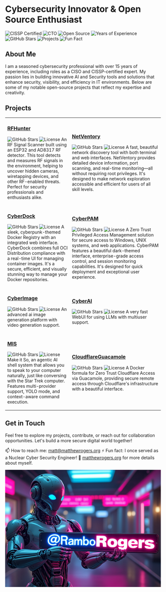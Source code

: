 # Cybersecurity Innovator & Open Source Enthusiast
![CISSP Certified](https://img.shields.io/badge/CISSP-Certified-blue)  ![CTO](https://img.shields.io/badge/Role-CTO-important)  ![Open Source](https://img.shields.io/badge/Open%20Source-Enthusiast-success)  ![Years of Experience](https://img.shields.io/badge/Experience-15%2B%20Years-orange)  ![GitHub Stars](https://img.shields.io/github/stars/RamboRogers?label=GitHub%20Stars&style=social)  ![Projects](https://img.shields.io/badge/Projects-4%20and%20Counting-brightgreen)  ![Fun Fact](https://img.shields.io/badge/Fun%20Fact-Nuclear%20Cyber%20Security%20Engineer-ff69b4)



## About Me
I am a seasoned cybersecurity professional with over 15 years of experience, including roles as a CISO and CISSP-certified expert. My passion lies in building innovative AI and Security tools and solutions that enhance security, visibility, and efficiency in IT environments. Below are some of my notable open-source projects that reflect my expertise and creativity.



## Projects

<table>
  <tr><td>

### [RFHunter](https://github.com/RamboRogers/rfhunter)
![GitHub Stars](https://img.shields.io/github/stars/RamboRogers/rfhunter?style=social)
![License](https://img.shields.io/github/license/RamboRogers/rfhunter)
An RF Signal Scanner built using an ESP32 and AD8317 RF detector. This tool detects and measures RF signals in the environment, helping to uncover hidden cameras, wiretapping devices, and other RF-enabled threats. Perfect for security professionals and enthusiasts alike.

</td><td>

### [NetVentory](https://github.com/RamboRogers/netventory)
![GitHub Stars](https://img.shields.io/github/stars/RamboRogers/netventory?style=social)
![License](https://img.shields.io/github/license/RamboRogers/netventory)
A fast, beautiful network discovery tool with both terminal and web interfaces. NetVentory provides detailed device information, port scanning, and real-time monitoring—all without requiring root privileges. It's designed to make network exploration accessible and efficient for users of all skill levels.

</td></tr><tr><td>

### [CyberDock](https://github.com/RamboRogers/cyberdock)
![GitHub Stars](https://img.shields.io/github/stars/RamboRogers/cyberdock?style=social)
![License](https://img.shields.io/github/license/RamboRogers/cyberdock)
A sleek, cyberpunk-themed Docker Registry with an integrated web interface. CyberDock combines full OCI Distribution compliance with a real-time UI for managing container images. It's a secure, efficient, and visually stunning way to manage your Docker repositories.

</td><td>

### [CyberPAM](https://github.com/RamboRogers/cyberpamnow)
![GitHub Stars](https://img.shields.io/github/stars/RamboRogers/cyberpamnow?style=social)
![License](https://img.shields.io/github/license/RamboRogers/cyberpamnow)
A Zero Trust Privileged Access Management solution for secure access to Windows, UNIX systems, and web applications. CyberPAM features a beautiful dark-themed interface, enterprise-grade access control, and session monitoring capabilities. It's designed for quick deployment and exceptional user experience.

</td></tr><tr><td>

### [CyberImage](https://github.com/RamboRogers/cyberimage)
![GitHub Stars](https://img.shields.io/github/stars/RamboRogers/cyberimage?style=social)
![License](https://img.shields.io/github/license/RamboRogers/cyberimage)
An advanced ai image generation platform with video generation support.

</td><td>

### [CyberAI](https://github.com/RamboRogers/cyberai)
![GitHub Stars](https://img.shields.io/github/stars/RamboRogers/cyberai?style=social)
![License](https://img.shields.io/github/license/RamboRogers/cyberai)
A very fast WebUI for using LLMs with multiuser support.

</td></tr><tr><td>

### [MIS](https://github.com/RamboRogers/mis)
![GitHub Stars](https://img.shields.io/github/stars/RamboRogers/mis?style=social)
![License](https://img.shields.io/github/license/RamboRogers/mis)
Make it So, an agentic AI shell system that allows you to speak to your computer naturally, just like conversing with the Star Trek computer. Features multi-provider support, YOLO mode, and context-aware command execution.

</td><td>

### [CloudflareGuacamole](https://github.com/RamboRogers/cloudflareguacamole)
![GitHub Stars](https://img.shields.io/github/stars/RamboRogers/cloudflareguacamole?style=social)
![License](https://img.shields.io/github/license/RamboRogers/cloudflareguacamole)
A Docker formula for Zero Trust Cloudflare Access via Guacamole, providing secure remote access through Cloudflare's infrastructure with a beautiful interface.

</td></tr>
</table>



## Get in Touch
Feel free to explore my projects, contribute, or reach out for collaboration opportunities. Let's build a more secure digital world together!

📫 How to reach me: [matt@matthewrogers.org](mailto:matt@matthewrogers.org)
⚡ Fun fact: I once served as a Nuclear Cyber Security Engineer!
🔗 [matthewrogers.org](http://matthewrogers.org) for more details about myself.

<div align="center">
<img src="https://github.com/RamboRogers/cyberpamnow/raw/master/media/ramborogers.png" width=512>
</div>

